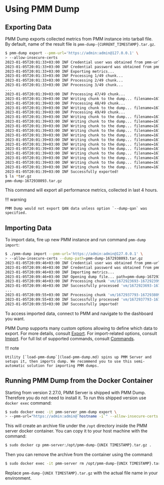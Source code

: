 # Using PMM Dump

## Exporting Data

PMM Dump exports collected metrics from PMM instance into tarball file. By default, name of the result file is `pmm-dump-{CURRENT_TIMESTAMP}.tar.gz`.

``` {.bash data-prompt="$" }
$ pmm-dump export --pmm-url='https://admin:admin@127.0.0.1' \
> --allow-insecure-certs
2023-01-05T20:01:33+03:00 INF Credential user was obtained from pmm-url
2023-01-05T20:01:33+03:00 INF Credential password was obtained from pmm-url
2023-01-05T20:01:33+03:00 INF Exporting metrics...
2023-01-05T20:01:33+03:00 INF Processing 1/49 chunk...
2023-01-05T20:01:33+03:00 INF Processing 2/49 chunk...
2023-01-05T20:01:33+03:00 INF Processing 3/49 chunk...
...
2023-01-05T20:01:39+03:00 INF Processing 47/49 chunk...
2023-01-05T20:01:39+03:00 INF Writing chunk to the dump... filename=1672934193-1672934493.bin source=vm
2023-01-05T20:01:39+03:00 INF Processing 48/49 chunk...
2023-01-05T20:01:39+03:00 INF Writing chunk to the dump... filename=1672934493-1672934793.bin source=vm
2023-01-05T20:01:39+03:00 INF Processing 49/49 chunk...
2023-01-05T20:01:39+03:00 INF Writing chunk to the dump... filename=1672934793-1672935093.bin source=vm
2023-01-05T20:01:39+03:00 INF Writing chunk to the dump... filename=1672935093-1672935393.bin source=vm
2023-01-05T20:01:39+03:00 INF Writing chunk to the dump... filename=1672935393-1672935693.bin source=vm
2023-01-05T20:01:39+03:00 INF Writing chunk to the dump... filename=1672935693-1672935993.bin source=vm
2023-01-05T20:01:39+03:00 INF Writing chunk to the dump... filename=1672935993-1672936293.bin source=vm
2023-01-05T20:01:39+03:00 INF Writing chunk to the dump... filename=1672936293-1672936593.bin source=vm
2023-01-05T20:01:39+03:00 INF Writing chunk to the dump... filename=1672936593-1672936893.bin source=vm
2023-01-05T20:01:39+03:00 INF Writing chunk to the dump... filename=1672936893-1672937193.bin source=vm
2023-01-05T20:01:39+03:00 INF Writing chunk to the dump... filename=1672937193-1672937493.bin source=vm
2023-01-05T20:01:39+03:00 INF Writing chunk to the dump... filename=1672937493-1672937793.bin source=vm
2023-01-05T20:01:39+03:00 INF Writing chunk to the dump... filename=1672938093-1672938393.bin source=vm
2023-01-05T20:01:39+03:00 INF Writing chunk to the dump... filename=1672937793-1672938093.bin source=vm
2023-01-05T20:01:39+03:00 INF Successfully exported!
$ ls *tar.gz
pmm-dump-1672938093.tar.gz
```

This command will export all performance metrics, collected in last 4 hours.

!!! warning
    
    PMM Dump would not export QAN data unless option `--dump-qan` was specified.

## Importing Data

To import data, fire up new PMM instance and run command `pmm-dump import`:

``` {.bash data-prompt="$" }
$ ./pmm-dump import --pmm-url='https://admin:admin@127.0.0.1' \
> --allow-insecure-certs --dump-path=pmm-dump-1672938093.tar.gz 
2023-01-05T20:09:46+03:00 INF Credential user was obtained from pmm-url
2023-01-05T20:09:46+03:00 INF Credential password was obtained from pmm-url
2023-01-05T20:09:46+03:00 INF Importing metrics...
2023-01-05T20:09:46+03:00 INF Opening dump file... path=pmm-dump-1672938093.tar.gz
2023-01-05T20:09:46+03:00 INF Processing chunk 'vm/1672923693-1672923993.bin'...
2023-01-05T20:09:46+03:00 INF Successfully processed 'vm/1672923693-1672923993.bin'
...
2023-01-05T20:09:55+03:00 INF Processing chunk 'vm/1672937793-1672938093.bin'...
2023-01-05T20:09:55+03:00 INF Successfully processed 'vm/1672937793-1672938093.bin'
2023-01-05T20:09:55+03:00 INF Successfully imported!
```

To access imported data, connect to PMM and navigate to the dashboard you want.

PMM Dump supports many custom options allowing to define which data to export. For more details, consult [Export](export.md). For import-related options, consult [Import](import.md). For full list of supported commands, consult [Commands](commands.md).

!!! note

    Utility [`load-pmm-dump`](load-pmm-dump.md) spins up PMM Server and setups it, then imports dump. We recommend you to use this semi-automatic solution for importing PMM dumps.

## Running PMM Dump from the Docker Container

Starting from version 2.27.0, PMM Server is shipped with PMM Dump. Therefore you do not need to install it. To run this shipped version use `docker exec` command:

``` {.bash data-prompt="$" }
$ sudo docker exec -it pmm-server pmm-dump export \
> --pmm-url="https://admin:admin@`hostname -i`" --allow-insecure-certs
```

This will create an archive file under the `/opt` directory inside the PMM server docker container. You can copy it to your host machine with the command:

``` {.bash data-prompt="$" }
$ sudo docker cp pmm-server:/opt/pmm-dump-{UNIX TIMESTAMP}.tar.gz .
```

Then you can remove the archive from the container using the command:

``` {.bash data-prompt="$" }
$ sudo docker exec -it pmm-server rm /opt/pmm-dump-{UNIX TIMESTAMP}.tar.gz
```
Replace `pmm-dump-{UNIX TIMESTAMP}.tar.gz` with the actual file name in your environment.
